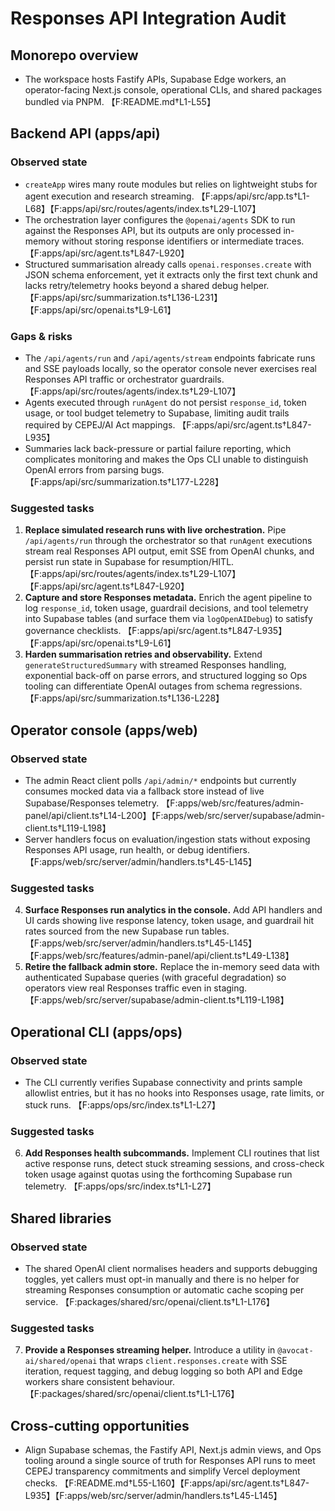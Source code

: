 # Responses API Integration Audit

## Monorepo overview
- The workspace hosts Fastify APIs, Supabase Edge workers, an operator-facing Next.js console, operational CLIs, and shared packages bundled via PNPM. 【F:README.md†L1-L55】

## Backend API (apps/api)

### Observed state
- `createApp` wires many route modules but relies on lightweight stubs for agent execution and research streaming. 【F:apps/api/src/app.ts†L1-L68】【F:apps/api/src/routes/agents/index.ts†L29-L107】
- The orchestration layer configures the `@openai/agents` SDK to run against the Responses API, but its outputs are only processed in-memory without storing response identifiers or intermediate traces. 【F:apps/api/src/agent.ts†L847-L920】
- Structured summarisation already calls `openai.responses.create` with JSON schema enforcement, yet it extracts only the first text chunk and lacks retry/telemetry hooks beyond a shared debug helper. 【F:apps/api/src/summarization.ts†L136-L231】【F:apps/api/src/openai.ts†L9-L61】

### Gaps & risks
- The `/api/agents/run` and `/api/agents/stream` endpoints fabricate runs and SSE payloads locally, so the operator console never exercises real Responses API traffic or orchestrator guardrails. 【F:apps/api/src/routes/agents/index.ts†L29-L107】
- Agents executed through `runAgent` do not persist `response_id`, token usage, or tool budget telemetry to Supabase, limiting audit trails required by CEPEJ/AI Act mappings. 【F:apps/api/src/agent.ts†L847-L935】
- Summaries lack back-pressure or partial failure reporting, which complicates monitoring and makes the Ops CLI unable to distinguish OpenAI errors from parsing bugs. 【F:apps/api/src/summarization.ts†L177-L228】

### Suggested tasks
1. **Replace simulated research runs with live orchestration.** Pipe `/api/agents/run` through the orchestrator so that `runAgent` executions stream real Responses API output, emit SSE from OpenAI chunks, and persist run state in Supabase for resumption/HITL. 【F:apps/api/src/routes/agents/index.ts†L29-L107】【F:apps/api/src/agent.ts†L847-L920】
2. **Capture and store Responses metadata.** Enrich the agent pipeline to log `response_id`, token usage, guardrail decisions, and tool telemetry into Supabase tables (and surface them via `logOpenAIDebug`) to satisfy governance checklists. 【F:apps/api/src/agent.ts†L847-L935】【F:apps/api/src/openai.ts†L9-L61】
3. **Harden summarisation retries and observability.** Extend `generateStructuredSummary` with streamed Responses handling, exponential back-off on parse errors, and structured logging so Ops tooling can differentiate OpenAI outages from schema regressions. 【F:apps/api/src/summarization.ts†L136-L228】

## Operator console (apps/web)

### Observed state
- The admin React client polls `/api/admin/*` endpoints but currently consumes mocked data via a fallback store instead of live Supabase/Responses telemetry. 【F:apps/web/src/features/admin-panel/api/client.ts†L14-L200】【F:apps/web/src/server/supabase/admin-client.ts†L119-L198】
- Server handlers focus on evaluation/ingestion stats without exposing Responses API usage, run health, or debug identifiers. 【F:apps/web/src/server/admin/handlers.ts†L45-L145】

### Suggested tasks
4. **Surface Responses run analytics in the console.** Add API handlers and UI cards showing live response latency, token usage, and guardrail hit rates sourced from the new Supabase run tables. 【F:apps/web/src/server/admin/handlers.ts†L45-L145】【F:apps/web/src/features/admin-panel/api/client.ts†L49-L138】
5. **Retire the fallback admin store.** Replace the in-memory seed data with authenticated Supabase queries (with graceful degradation) so operators view real Responses traffic even in staging. 【F:apps/web/src/server/supabase/admin-client.ts†L119-L198】

## Operational CLI (apps/ops)

### Observed state
- The CLI currently verifies Supabase connectivity and prints sample allowlist entries, but it has no hooks into Responses usage, rate limits, or stuck runs. 【F:apps/ops/src/index.ts†L1-L27】

### Suggested tasks
6. **Add Responses health subcommands.** Implement CLI routines that list active response runs, detect stuck streaming sessions, and cross-check token usage against quotas using the forthcoming Supabase run telemetry. 【F:apps/ops/src/index.ts†L1-L27】

## Shared libraries

### Observed state
- The shared OpenAI client normalises headers and supports debugging toggles, yet callers must opt-in manually and there is no helper for streaming Responses consumption or automatic cache scoping per service. 【F:packages/shared/src/openai/client.ts†L1-L176】

### Suggested tasks
7. **Provide a Responses streaming helper.** Introduce a utility in `@avocat-ai/shared/openai` that wraps `client.responses.create` with SSE iteration, request tagging, and debug logging so both API and Edge workers share consistent behaviour. 【F:packages/shared/src/openai/client.ts†L1-L176】

## Cross-cutting opportunities
- Align Supabase schemas, the Fastify API, Next.js admin views, and Ops tooling around a single source of truth for Responses API runs to meet CEPEJ transparency commitments and simplify Vercel deployment checks. 【F:README.md†L55-L160】【F:apps/api/src/agent.ts†L847-L935】【F:apps/web/src/server/admin/handlers.ts†L45-L145】
